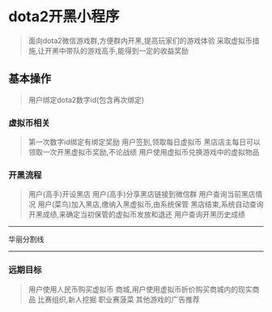 # dota2开黑小程序
> 面向dota2微信游戏群,方便群内开黑,提高玩家们的游戏体验
> 采取虚拟币措施,让开黑中带队的游戏高手,能得到一定的收益奖励

## 基本操作
> 用户绑定dota2数字id(包含再次绑定)

### 虚拟币相关
> 第一次数字id绑定有绑定奖励
> 用户签到,领取每日虚拟币
> 黑店店主每日可以领取一次开黑虚拟币奖励,不论战绩
> 用户使用虚拟币兑换游戏中的虚拟物品

### 开黑流程
> 用户(高手)开设黑店
> 用户(高手)分享黑店链接到微信群
> 用户查询当前黑店情况
> 用户(菜鸟)加入黑店,缴纳入黑虚拟币,由系统保管
> 黑店结束,系统自动查询开黑成绩,来确定当初保管的虚拟币发放和退还
> 用户查询开黑历史成绩

* * *
华丽分割线
* * *

### 远期目标
> 用户使用人民币购买虚拟币
> 商城,用户使用虚拟币折价购买商城内的现实商品
> 比赛组织,新人挖掘
> 职业赛菠菜
> 其他游戏的广告推荐
